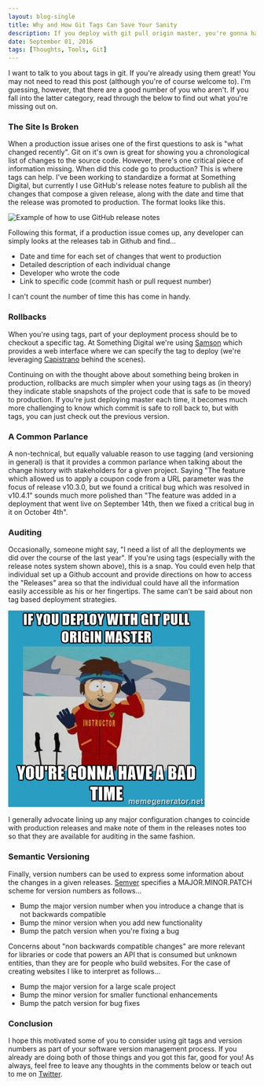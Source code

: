 ```yaml
---
layout: blog-single
title: Why and How Git Tags Can Save Your Sanity
description: If you deploy with git pull origin master, you're gonna have a bad time. Learn what you're missing out on with git tags.
date: September 01, 2016
tags: [Thoughts, Tools, Git]
---
```


I want to talk to you about tags in git. If you're already using them great! You may not need to read this post (although you're of course welcome to). I'm guessing, however, that there are a good number of you who aren't. If you fall into the latter category, read through the below to find out what you're missing out on.

<!-- excerpt_separator -->

### The Site Is Broken

When a production issue arises one of the first questions to ask is "what changed recently". Git on it's own is great for showing you a chronological list of changes to the source code. However, there's one critical piece of information missing. When did this code go to production? This is where tags can help. I've been working to standardize a format at Something Digital, but currently I use GitHub's release notes feature to publish all the changes that compose a given release, along with the date and time that the release was promoted to production. The format looks like this.

<img
  src="/img/blog/git-tags/demo@1x.png"
  srcset="/img/blog/git-tags/demo@1x.png 1x, /img/blog/git-tags/demo@2x.png 2x"
  alt="Example of how to use GitHub release notes">
  
Following this format, if a production issue comes up, any developer can simply looks at the releases tab in Github and find...

- Date and time for each set of changes that went to production
- Detailed description of each individual change
- Developer who wrote the code
- Link to specific code (commit hash or pull request number)

I can't count the number of time this has come in handy.

### Rollbacks

When you're using tags, part of your deployment process should be to checkout a specific tag. At Something Digital we're using [Samson](https://github.com/zendesk/samson) which provides a web interface where we can specify the tag to deploy (we're leveraging [Capistrano](http://capistranorb.com/) behind the scenes).

Continuing on with the thought above about something being broken in production, rollbacks are much simpler when your using tags as (in theory) they indicate stable snapshots of the project code that is safe to be moved to production. If you're just deploying master each time, it becomes much more challenging to know which commit is safe to roll back to, but with tags, you can just check out the previous version.

### A Common Parlance

A non-technical, but equally valuable reason to use tagging (and versioning in general) is that it provides a common parlance when talking about the change history with stakeholders for a given project. Saying "The feature which allowed us to apply a coupon code from a URL parameter was the focus of release v10.3.0, but we found a critical bug which was resolved in v10.4.1" sounds much more polished than "The feature was added in a deployment that went live on September 14th, then we fixed a critical bug in it on October 4th".

### Auditing

Occasionally, someone might say, "I need a list of all the deployments we did over the course of the last year". If you're using tags (especially with the release notes system shown above), this is a snap. You could even help that individual set up a Github account and provide directions on how to access the "Releases" area so that the individual could have all the information easily accessible as his or her fingertips. The same can't be said about non tag based deployment strategies.

![](/img/blog/git-tags/bad-time.jpg)

I generally advocate lining up any major configuration changes to coincide with production releases and make note of them in the releases notes too so that they are available for auditing in the same fashion.

### Semantic Versioning

Finally, version numbers can be used to express some information about the changes in a given releases. [Semver](http://semver.org/) specifies a MAJOR.MINOR.PATCH scheme for version numbers as follows...

- Bump the major version number when you introduce a change that is not backwards compatible
- Bump the minor version when you add new functionality
- Bump the patch version when you're fixing a bug

Concerns about "non backwards compatible changes" are more relevant for libraries or code that powers an API that is consumed but unknown entities, than they are for people who build websites. For the case of creating websites I like to interpret as follows...

- Bump the major version for a large scale project
- Bump the minor version for smaller functional enhancements
- Bump the patch version for bug fixes

### Conclusion

I hope this motivated some of you to consider using git tags and version numbers as part of your software version management process. If you already are doing both of those things and you got this far, good for you! As always, feel free to leave any thoughts in the comments below or teach out to me on [Twitter](http://twitter.com/maxpchadwick).

